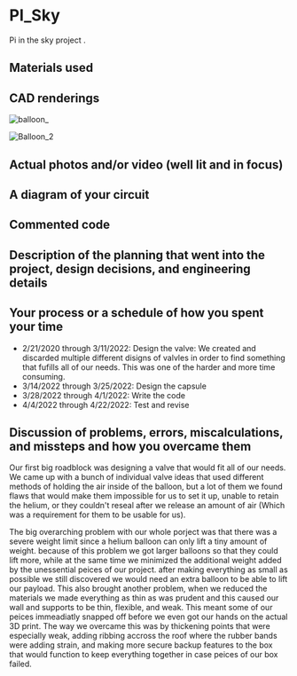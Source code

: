 # PI_Sky
Pi in the sky project
.

## Materials used

## CAD renderings

![balloon_](https://user-images.githubusercontent.com/56924009/170523966-5f947796-b087-4268-bb39-d09f454969da.PNG)





![Balloon_2](https://user-images.githubusercontent.com/56924009/170523982-3d9e8043-6101-4f8d-a412-942f798ea53d.PNG)


## Actual photos and/or video (well lit and in focus)

## A diagram of your circuit

## Commented code

## Description of the planning that went into the project, design decisions, and engineering details

## Your process or a schedule of how you spent your time


* 2/21/2020 through 3/11/2022: Design the valve: We created and discarded multiple different disigns of valvles in order to find something that fufills all of our needs. This was one of the harder and more time consuming. 
* 3/14/2022 through 3/25/2022: Design the capsule
* 3/28/2022 through 4/1/2022: Write the code
* 4/4/2022 through 4/22/2022: Test and revise

## Discussion of problems, errors, miscalculations, and missteps and how you overcame them

Our first big roadblock was designing a valve that would fit all of our needs.  We came up with a bunch of individual valve ideas that used different methods of holding the air inside of the balloon, but a lot of them we found flaws that would make them impossible for us to set it up, unable to retain the helium, or they couldn't reseal after we release an amount of air (Which was a requirement for them to be usable for us). 

The big overarching problem with our whole porject was that there was a severe weight limit since a helium balloon can only lift a tiny amount of weight. because of this problem we got larger balloons so that they could lift more, while at the same time we minimized the additional weight added by the unessential peices of our project. after making everything as small as possible we still discovered we would need an extra balloon to be able to lift our payload. This also brought another problem, when we reduced the materials we made everything as thin as was prudent and this caused our wall and supports to be thin, flexible, and weak. This meant some of our peices immeadiatly snapped off before we even got our hands on the actual 3D print. The way we overcame this was by thickening points that were especially weak, adding ribbing accross the roof where the rubber bands were adding strain, and making more secure backup features to the box that would function to keep everything together in case peices of our box failed.
